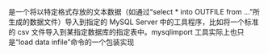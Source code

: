 是一个将以特定格式存放的文本数据（如通过“select * into OUTFILE from ...”所生成的数据文件）导入到指定的 MySQL Server 中的工具程序，比如将一个标准的 csv 文件导入到某指定数据库的指定表中。mysqlimport 工具实际上也只是“load data infile”命令的一个包装实现